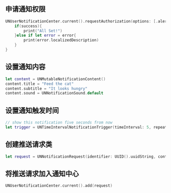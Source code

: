 ## 申请通知权限

```swift
UNUserNotificationCenter.current().requestAuthorization(options: [.alert,.badge,.sound]){success, error in
    if(success){
        print("All Set!")
    }else if let error = error{
        print(error.localizedDescription)
    }
}
```

## 设置通知内容

```swift
let content = UNMutableNotificationContent()
content.title = "Feed the cat"
content.subtitle = "It looks hungry"
content.sound = UNNotificationSound.default
```

## 设置通知触发时间

```swift
// show this notification five seconds from now
let trigger = UNTimeIntervalNotificationTrigger(timeInterval: 5, repeats: false)
```

## 创建推送请求类

```swift
let request = UNNotificationRequest(identifier: UUID().uuidString, content: content, trigger: trigger)
```

## 将推送请求加入通知中心

```swift
UNUserNotificationCenter.current().add(request)
```